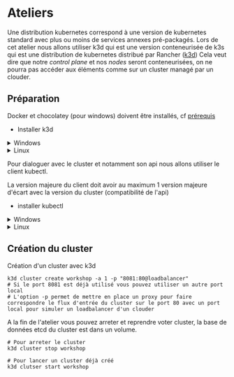 # Ateliers

Une distribution kubernetes correspond à une version de kubernetes standard avec plus ou moins de services annexes pré-packagés.
Lors de cet atelier nous allons utiliser k3d qui est une version conteneurisée de k3s qui est une distribution de kubernetes distribué par Rancher ([k3d](https://github.com/rancher/k3d))
Cela veut dire que notre _control plane_ et nos _nodes_ seront conteneurisées, on ne pourra pas accéder aux éléments comme sur un cluster managé par un clouder.

## Préparation

Docker et chocolatey (pour windows) doivent être installés, cf [prérequis](../prerequis.md)

- Installer k3d

<details>
<summary>Windows</summary>

```shell
# Depuis powershell avec une session admin
choco install k3d
# vérifier l'installtion
k3d version
# k3s porte la version de kubernetes
```

</details>

<details>
<summary>Linux</summary>

```shell
wget -q -O - https://raw.githubusercontent.com/rancher/k3d/main/install.sh | bash
# vérifier l'installtion
k3d version
# k3s porte la version de kubernetes
```

</details>

Pour dialoguer avec le cluster et notamment son api nous allons utiliser le client kubectl.

La version majeure du client doit avoir au maximum 1 version majeure d'écart avec la version du cluster (compatibilité de l'api)

- installer kubectl

<details>
<summary>Windows</summary>

```shell
# Depuis powershell avec une session admin
choco install kubernetes-cli
# vérifier l'installation
kubectl version --client
# vérifier que le repertoire .kube existe
mkdir $HOME/.kube
```

</details>

<details>
<summary>Linux</summary>

Consulter la page officielle du client pour télécharger la bonne version de [kubectl](https://kubernetes.io/fr/docs/tasks/tools/install-kubectl/)

```shell
# vérifier l'installation
kubectl version --client
```

</details>

## Création du cluster

Création d'un cluster avec k3d

```shell
k3d cluster create workshop -a 1 -p "8081:80@loadbalancer"
# Si le port 8081 est déjà utilisé vous pouvez utiliser un autre port local
# L'option -p permet de mettre en place un proxy pour faire correspondre le flux d'entrée du cluster sur le port 80 avec un port local pour simuler un loadbalancer d'un clouder
```

A la fin de l'atelier vous pouvez arreter et reprendre voter cluster, la base de données etcd du cluster est dans un volume.

```shell
# Pour arreter le cluster
k3d cluster stop workshop

# Pour lancer un cluster déjà créé
k3d clutser start workshop
```
